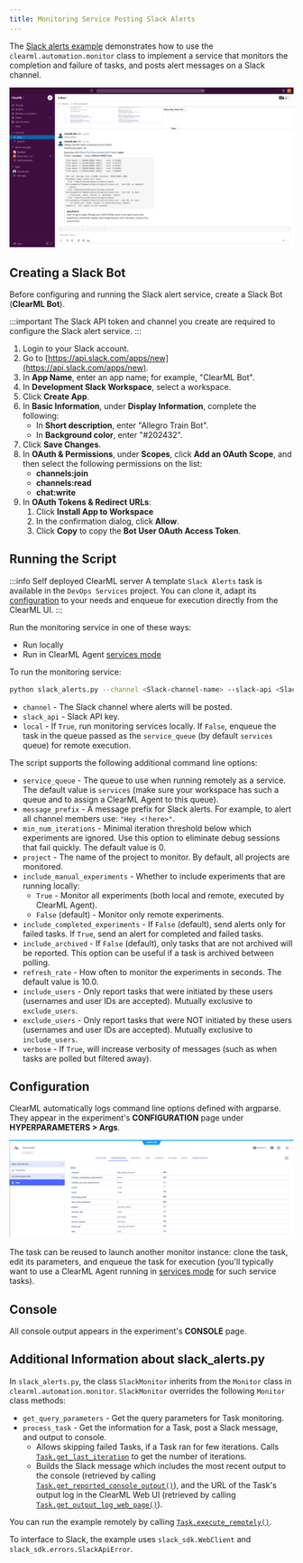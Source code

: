 ```yaml
---
title: Monitoring Service Posting Slack Alerts
---
```


The [Slack alerts example](https://github.com/allegroai/clearml/blob/master/examples/services/monitoring/slack_alerts.py) 
demonstrates how to use the `clearml.automation.monitor` class to implement a service that monitors the completion and 
failure of tasks, and posts alert messages on a Slack channel.

![Slack alert example](../../img/examples_slack_alerts.png)

## Creating a Slack Bot

Before configuring and running the Slack alert service, create a Slack Bot (**ClearML Bot**). 

:::important
The Slack API token and channel you create are required to configure the Slack alert service.
:::

1. Login to your Slack account.
1. Go to [https://api.slack.com/apps/new](https://api.slack.com/apps/new).
1. In **App Name**, enter an app name; for example, "ClearML Bot".
1. In **Development Slack Workspace**, select a workspace.
1. Click **Create App**.
1. In **Basic Information**, under **Display Information**, complete the following:
    - In **Short description**, enter "Allegro Train Bot".
    - In **Background color**, enter "#202432".
1. Click **Save Changes**.
1. In **OAuth & Permissions**, under **Scopes**, click **Add an OAuth Scope**, and then select the following permissions 
   on the list:
    * **channels:join**
    * **channels:read**
    * **chat:write**
1. In **OAuth Tokens & Redirect URLs**:
    1. Click **Install App to Workspace**
    1. In the confirmation dialog, click **Allow**.
    1. Click **Copy** to copy the **Bot User OAuth Access Token**.

## Running the Script

:::info Self deployed ClearML server
A template `Slack Alerts` task is available in the `DevOps Services` project. You can clone it, adapt its [configuration](#configuration) 
to your needs and enqueue for execution directly from the ClearML UI. 
:::

Run the monitoring service in one of these ways:
* Run locally
* Run in ClearML Agent [services mode](../../clearml_agent.md#services-mode)

To run the monitoring service:

```bash
python slack_alerts.py --channel <Slack-channel-name> --slack-api <Slack-API-token> --local True [...]
```
   * `channel` - The Slack channel where alerts will be posted.
   * `slack_api` - Slack API key.
   * `local` - If `True`, run monitoring services locally. If `False`, enqueue the task in the queue passed as the 
     `service_queue` (by default `services` queue) for remote execution. 
    
The script supports the following additional command line options:
* `service_queue` - The queue to use when running remotely as a service. The default value is `services` (make sure 
  your workspace has such a queue and to assign a ClearML Agent to this queue).
* `message_prefix` - A message prefix for Slack alerts. For example, to alert all channel members use: `"Hey <!here>"`. 
* `min_num_iterations` - Minimal iteration threshold below which experiments are ignored. Use this option to eliminate 
  debug sessions that fail quickly. The default value is 0.
* `project` - The name of the project to monitor. By default, all projects are monitored.  
* `include_manual_experiments` - Whether to include experiments that are running locally:
  * `True` - Monitor all experiments (both local and remote, executed by ClearML Agent).
  * `False` (default) - Monitor only remote experiments.
* `include_completed_experiments` - If `False` (default), send alerts only for failed tasks. If `True`, send an alert 
  for completed and failed tasks.
* `include_archived` - If `False` (default), only tasks that are not archived will be reported. This option can be
  useful if a task is archived between polling.
* `refresh_rate` - How often to monitor the experiments in seconds. The default value is 10.0.
* `include_users` - Only report tasks that were initiated by these users (usernames and user IDs are accepted).
  Mutually exclusive to `exclude_users`.
* `exclude_users` - Only report tasks that were NOT initiated by these users (usernames and user IDs are accepted).
  Mutually exclusive to `include_users`.
* `verbose` - If `True`, will increase verbosity of messages (such as when tasks are polled but filtered away).

## Configuration
    
ClearML automatically logs command line options defined with argparse. They appear in the experiment's **CONFIGURATION** 
page under **HYPERPARAMETERS > Args**.

![Monitoring configuration](../../img/examples_slack_config.png)

The task can be reused to launch another monitor instance: clone the task, edit its parameters, and enqueue the task for 
execution (you'll typically want to use a ClearML Agent running in [services mode](../../clearml_agent.md#services-mode) 
for such service tasks).

## Console
All console output appears in the experiment's **CONSOLE** page.

## Additional Information about slack_alerts.py

In `slack_alerts.py`, the class `SlackMonitor` inherits from the `Monitor` class in `clearml.automation.monitor`. 
`SlackMonitor` overrides the following `Monitor` class methods:

* `get_query_parameters` - Get the query parameters for Task monitoring.
* `process_task` - Get the information for a Task, post a Slack message, and output to console.
    * Allows skipping failed Tasks, if a Task ran for few iterations. Calls [`Task.get_last_iteration`](../../references/sdk/task.md#get_last_iteration) 
      to get the number of iterations.
    * Builds the Slack message which includes the most recent output to the console (retrieved by calling [`Task.get_reported_console_output()`](../../references/sdk/task.md#get_reported_console_output)), 
      and the URL of the Task's output log in the ClearML Web UI (retrieved by calling [`Task.get_output_log_web_page()`](../../references/sdk/task.md#get_output_log_web_page)).

You can run the example remotely by calling [`Task.execute_remotely()`](../../references/sdk/task.md#execute_remotely).

To interface to Slack, the example uses `slack_sdk.WebClient` and `slack_sdk.errors.SlackApiError`.
